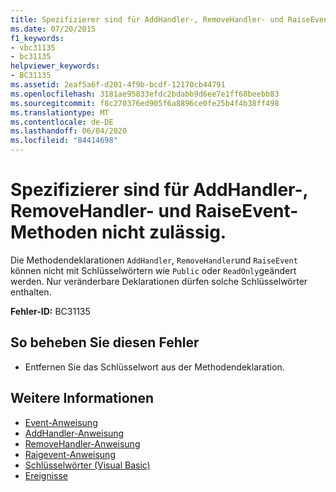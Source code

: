 ```yaml
---
title: Spezifizierer sind für AddHandler-, RemoveHandler- und RaiseEvent-Methoden nicht zulässig.
ms.date: 07/20/2015
f1_keywords:
- vbc31135
- bc31135
helpviewer_keywords:
- BC31135
ms.assetid: 2eaf5a6f-d201-4f9b-bcdf-12170cb44791
ms.openlocfilehash: 3181ae95833efdc2bdabb9d6ee7e1ff68beebb83
ms.sourcegitcommit: f8c270376ed905f6a8896ce0fe25b4f4b38ff498
ms.translationtype: MT
ms.contentlocale: de-DE
ms.lasthandoff: 06/04/2020
ms.locfileid: "84414698"
---
```

# <a name="specifiers-are-not-valid-on-addhandler-removehandler-and-raiseevent-methods"></a>Spezifizierer sind für AddHandler-, RemoveHandler- und RaiseEvent-Methoden nicht zulässig.
Die Methodendeklarationen `AddHandler`, `RemoveHandler`und `RaiseEvent` können nicht mit Schlüsselwörtern wie `Public` oder `ReadOnly`geändert werden. Nur veränderbare Deklarationen dürfen solche Schlüsselwörter enthalten.  
  
 **Fehler-ID:** BC31135  
  
## <a name="to-correct-this-error"></a>So beheben Sie diesen Fehler  
  
- Entfernen Sie das Schlüsselwort aus der Methodendeklaration.  
  
## <a name="see-also"></a>Weitere Informationen

- [Event-Anweisung](../language-reference/statements/event-statement.md)
- [AddHandler-Anweisung](../language-reference/statements/addhandler-statement.md)
- [RemoveHandler-Anweisung](../language-reference/statements/removehandler-statement.md)
- [Raigevent-Anweisung](../language-reference/statements/raiseevent-statement.md)
- [Schlüsselwörter (Visual Basic)](../language-reference/keywords/index.md)
- [Ereignisse](../programming-guide/language-features/events/index.md)
